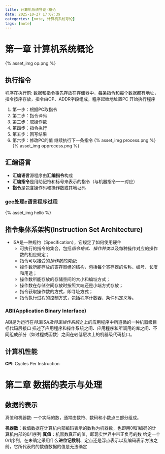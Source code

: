 ```yaml
---
title: 计算机系统导论-概论
date: 2025-10-27 17:07:39
categories: [note, 计算机系统导论]
tags: [note]
---
```


# 第一章 计算机系统概论
{% asset_img op.png %}
## 执行指令
程序在执行前:
数据和指令事先存放在存储器中，每条指令和每个数据都有地址，指令按序存放，指令由OP、ADDR字段组成，程序起始地址置PC
开始执行程序
1. 第一步：根据PC取指令
2. 第二步：指令译码
3. 第三步：取操作数
4. 第四步：指令执行
5. 第五步：回写结果
6. 第六步：修改PC的值
继续执行下一条指令
{% asset_img process.png %}
{% asset_img opprocess.png %}

## 汇编语言
- **汇编语言**源程序由**汇编指令**构成
- **汇编指令**是用助记符和标号来表示的指令（与机器指令一一对应）
- **指令**是包含操作码和操作数或其地址码
### gcc处理c语言程序过程
{% asset_img hello %}

## 指令集体系架构(**I**nstruction **S**et **A**rchitecture)
- ISA是一种规约（Specification），它规定了如何使用硬件
  - 可执行的指令的集合，包括*指令格式、操作种类*以及每种操作对应的操作数的相应规定；
  - 指令可以接受的*操作数的类型*;
  - 操作数所能存放的寄存器组的结构，包括每个寄存器的名称、编号、长度和用途；
  - 操作数所能存放的存储空间的大小和编址方式；
  - 操作数在存储空间存放时按照大端还是小端方式存放；
  - 指令获取操作数的方式，即寻址方式；
  - 指令执行过程的控制方式，包括程序计数器、条件码定义等。

### ABI(Application Binary Interface)
ABI是为运行在*特定ISA及特定操作系统*之上的应用程序中所遵循的一种机器级目标代码层接口
描述了应用程序和操作系统之间、应用程序和所调用的库之间、不同组成部分（如过程或函数）之间在较低层次上的机器级代码接口。

## 计算机性能
**CPI**: Cycles Per Instruction

# 第二章 数据的表示与处理
## 数据的表示
真值和机器数: 一个实际的数，通常由数符、数码和小数点三部分组成。

**机器数**：数值数据在计算机内部编码表示的数称为机器数，也即用0和1编码的计算机内部的0/1序列
**真值**：机器数真正的值，即现实世界中带正负号的数
给定一个0/1序列，在未确定采用什么**进位记数制**、定点还是浮点表示以及编码表示方法之前，它所代表的的数值数据的值是无法确定
